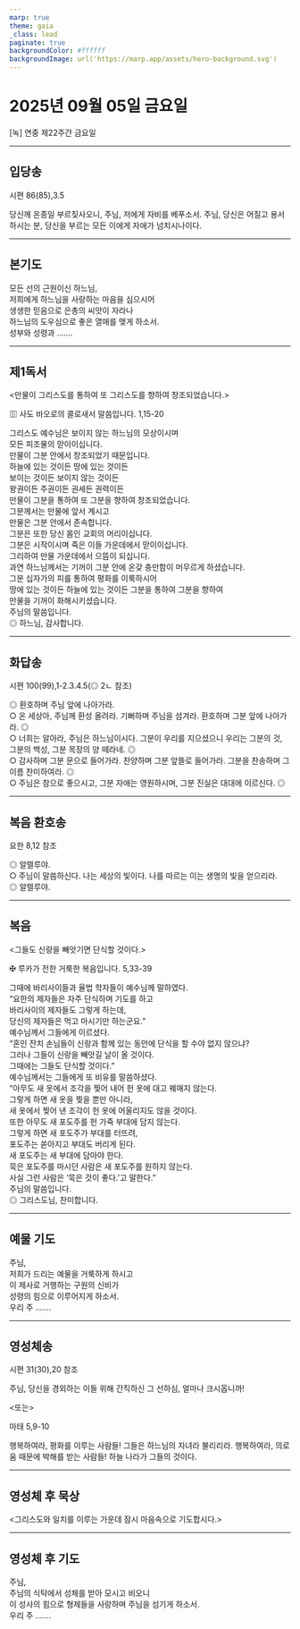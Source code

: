 ```yaml
---
marp: true
theme: gaia
_class: lead
paginate: true
backgroundColor: #ffffff
backgroundImage: url('https://marp.app/assets/hero-background.svg')
---
```


# 2025년 09월 05일 금요일

[녹] 연중 제22주간 금요일  




---

## 입당송

시편 86(85),3.5

당신께 온종일 부르짖사오니, 주님, 저에게 자비를 베푸소서. 주님, 당신은 어질고 용서하시는 분, 당신을 부르는 모든 이에게 자애가 넘치시나이다.  
  


---

## 본기도

모든 선의 근원이신 하느님,  
저희에게 하느님을 사랑하는 마음을 심으시어  
생생한 믿음으로 은총의 씨앗이 자라나  
하느님의 도우심으로 좋은 열매를 맺게 하소서.  
성부와 성령과 …….  
  


---

## 제1독서

<만물이 그리스도를 통하여 또 그리스도를 향하여 창조되었습니다.>

▥ 사도 바오로의 콜로새서 말씀입니다. 1,15-20

그리스도 예수님은 보이지 않는 하느님의 모상이시며  
모든 피조물의 맏이이십니다.  
만물이 그분 안에서 창조되었기 때문입니다.  
하늘에 있는 것이든 땅에 있는 것이든  
보이는 것이든 보이지 않는 것이든  
왕권이든 주권이든 권세든 권력이든  
만물이 그분을 통하여 또 그분을 향하여 창조되었습니다.  
그분께서는 만물에 앞서 계시고  
만물은 그분 안에서 존속합니다.  
그분은 또한 당신 몸인 교회의 머리이십니다.  
그분은 시작이시며 죽은 이들 가운데에서 맏이이십니다.  
그리하여 만물 가운데에서 으뜸이 되십니다.  
과연 하느님께서는 기꺼이 그분 안에 온갖 충만함이 머무르게 하셨습니다.  
그분 십자가의 피를 통하여 평화를 이룩하시어  
땅에 있는 것이든 하늘에 있는 것이든 그분을 통하여 그분을 향하여  
만물을 기꺼이 화해시키셨습니다.  
주님의 말씀입니다.  
◎ 하느님, 감사합니다.  
  


---

## 화답송

시편 100(99),1-2.3.4.5(◎ 2ㄴ 참조)

◎ 환호하며 주님 앞에 나아가라.  
○ 온 세상아, 주님께 환성 올려라. 기뻐하며 주님을 섬겨라. 환호하며 그분 앞에 나아가라. ◎  
○ 너희는 알아라, 주님은 하느님이시다. 그분이 우리를 지으셨으니 우리는 그분의 것, 그분의 백성, 그분 목장의 양 떼라네. ◎  
○ 감사하며 그분 문으로 들어가라. 찬양하며 그분 앞뜰로 들어가라. 그분을 찬송하며 그 이름 찬미하여라. ◎  
○ 주님은 참으로 좋으시고, 그분 자애는 영원하시며, 그분 진실은 대대에 이르신다. ◎  
  


---

## 복음 환호송

요한 8,12 참조

◎ 알렐루야.  
○ 주님이 말씀하신다. 나는 세상의 빛이다. 나를 따르는 이는 생명의 빛을 얻으리라.  
◎ 알렐루야.  
  


---

## 복음

<그들도 신랑을 빼앗기면 단식할 것이다.>

✠ 루카가 전한 거룩한 복음입니다. 5,33-39

그때에 바리사이들과 율법 학자들이 예수님께 말하였다.  
“요한의 제자들은 자주 단식하며 기도를 하고  
바리사이의 제자들도 그렇게 하는데,  
당신의 제자들은 먹고 마시기만 하는군요.”  
예수님께서 그들에게 이르셨다.  
“혼인 잔치 손님들이 신랑과 함께 있는 동안에 단식을 할 수야 없지 않으냐?  
그러나 그들이 신랑을 빼앗길 날이 올 것이다.  
그때에는 그들도 단식할 것이다.”  
예수님께서는 그들에게 또 비유를 말씀하셨다.  
“아무도 새 옷에서 조각을 찢어 내어 헌 옷에 대고 꿰매지 않는다.  
그렇게 하면 새 옷을 찢을 뿐만 아니라,  
새 옷에서 찢어 낸 조각이 헌 옷에 어울리지도 않을 것이다.  
또한 아무도 새 포도주를 헌 가죽 부대에 담지 않는다.  
그렇게 하면 새 포도주가 부대를 터뜨려,  
포도주는 쏟아지고 부대도 버리게 된다.  
새 포도주는 새 부대에 담아야 한다.  
묵은 포도주를 마시던 사람은 새 포도주를 원하지 않는다.  
사실 그런 사람은 ‘묵은 것이 좋다.’고 말한다.”  
주님의 말씀입니다.  
◎ 그리스도님, 찬미합니다.  
  


---

## 예물 기도

주님,  
저희가 드리는 예물을 거룩하게 하시고  
이 제사로 거행하는 구원의 신비가  
성령의 힘으로 이루어지게 하소서.  
우리 주 …….  
  


---

## 영성체송

시편 31(30),20 참조

주님, 당신을 경외하는 이들 위해 간직하신 그 선하심, 얼마나 크시옵니까!  
  
<또는>  
  
마태 5,9-10  
  
행복하여라, 평화를 이루는 사람들! 그들은 하느님의 자녀라 불리리라. 행복하여라, 의로움 때문에 박해를 받는 사람들! 하늘 나라가 그들의 것이다.  


---

## 영성체 후 묵상

<그리스도와 일치를 이루는 가운데 잠시 마음속으로 기도합시다.>  


---

## 영성체 후 기도

주님,  
주님의 식탁에서 성체를 받아 모시고 비오니  
이 성사의 힘으로 형제들을 사랑하며 주님을 섬기게 하소서.  
우리 주 …….